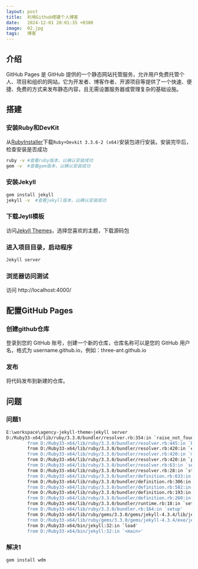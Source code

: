 ```yaml
---
layout: post
title:  利用Github搭建个人博客
date:   2024-12-01 20:01:35 +0300
image:  02.jpg
tags:   博客
---
```

## 介绍

GitHub Pages 是 GitHub 提供的一个静态网站托管服务，允许用户免费托管个人、项目和组织的网站。它为开发者、博客作者、开源项目等提供了一个快速、便捷、免费的方式来发布静态内容，且无需设置服务器或管理复杂的基础设施。

## 搭建

### 安装Ruby和DevKit

从[RubyInstaller](https://rubyinstaller.org/downloads/)下载`Ruby+Devkit 3.3.6-2 (x64)`安装包进行安装。安装完毕后，检查安装是否成功

```bash
ruby -v #查看ruby版本，以确认安装成功
gem -v  #查看gem版本，以确认安装成功
```

### 安装Jekyll

```bash
gem install jekyll
jekyll -v  #查看jekyll版本，以确认安装成功
```

### 下载Jeyll模板

访问[Jekyll Themes](https://jekyllthemes.io/)，选择您喜欢的主题，下载源码包

### 进入项目目录，启动程序

```bash
Jekyll server
```

### 浏览器访问测试

访问 http://localhost:4000/

## 配置GitHub Pages

### 创建github仓库

登录到您的 GitHub 账号，创建一个新的仓库，仓库名称可以是您的 GitHub 用户名，格式为 username.github.io，例如：three-ant.github.io

### 发布

将代码发布到新建的仓库。

## 问题

### 问题1

```bash
E:\workspace\agency-jekyll-theme>jekyll server
D:/Ruby33-x64/lib/ruby/3.3.0/bundler/resolver.rb:354:in `raise_not_found!': Could not find gem 'wdm (>= 0.1.0)' in locally installed gems. (Bundler::GemNotFound)
        from D:/Ruby33-x64/lib/ruby/3.3.0/bundler/resolver.rb:445:in `block in prepare_dependencies'
        from D:/Ruby33-x64/lib/ruby/3.3.0/bundler/resolver.rb:420:in `each'
        from D:/Ruby33-x64/lib/ruby/3.3.0/bundler/resolver.rb:420:in `map'
        from D:/Ruby33-x64/lib/ruby/3.3.0/bundler/resolver.rb:420:in `prepare_dependencies'
        from D:/Ruby33-x64/lib/ruby/3.3.0/bundler/resolver.rb:63:in `setup_solver'
        from D:/Ruby33-x64/lib/ruby/3.3.0/bundler/resolver.rb:28:in `start'
        from D:/Ruby33-x64/lib/ruby/3.3.0/bundler/definition.rb:633:in `start_resolution'
        from D:/Ruby33-x64/lib/ruby/3.3.0/bundler/definition.rb:306:in `resolve'
        from D:/Ruby33-x64/lib/ruby/3.3.0/bundler/definition.rb:582:in `materialize'
        from D:/Ruby33-x64/lib/ruby/3.3.0/bundler/definition.rb:193:in `specs'
        from D:/Ruby33-x64/lib/ruby/3.3.0/bundler/definition.rb:260:in `specs_for'
        from D:/Ruby33-x64/lib/ruby/3.3.0/bundler/runtime.rb:18:in `setup'
        from D:/Ruby33-x64/lib/ruby/3.3.0/bundler.rb:164:in `setup'
        from D:/Ruby33-x64/lib/ruby/gems/3.3.0/gems/jekyll-4.3.4/lib/jekyll/plugin_manager.rb:52:in `require_from_bundler'
        from D:/Ruby33-x64/lib/ruby/gems/3.3.0/gems/jekyll-4.3.4/exe/jekyll:11:in `<top (required)>'
        from D:/Ruby33-x64/bin/jekyll:32:in `load'
        from D:/Ruby33-x64/bin/jekyll:32:in `<main>'
```

### 解决1

```bash
gem install wdm
```
